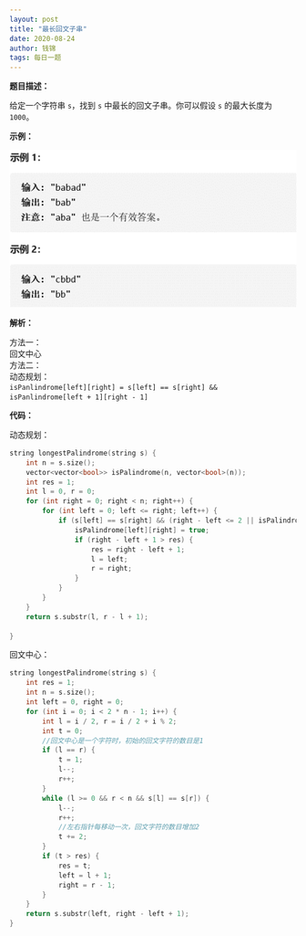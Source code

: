 ```yaml
---
layout: post
title: "最长回文子串"
date: 2020-08-24
author: 钱锦
tags: 每日一题
---
```


**题目描述：**

给定一个字符串 <code>s</code>，找到 <code>s</code> 中最长的回文子串。你可以假设 <code>s</code> 的最大长度为 <code>1000</code>。

**示例：**

![示例](/assets/img/20200824_01.png "示例")

**解析：**

方法一：<br>
回文中心<br>
方法二：<br>
动态规划：<br>
<code>isPanlindrome[left][right] = s[left] == s[right] && isPanlindrome[left + 1][right - 1]</code>

**代码：**

动态规划：
```cpp
string longestPalindrome(string s) {
    int n = s.size();
    vector<vector<bool>> isPalindrome(n, vector<bool>(n));
    int res = 1;
    int l = 0, r = 0;
    for (int right = 0; right < n; right++) {
        for (int left = 0; left <= right; left++) {
            if (s[left] == s[right] && (right - left <= 2 || isPalindrome[left + 1][right - 1])) {
                isPalindrome[left][right] = true;
                if (right - left + 1 > res) {
                    res = right - left + 1;
                    l = left;
                    r = right;
                }
            }
        }
    }
    return s.substr(l, r - l + 1);
    
}
```

回文中心：
```cpp
string longestPalindrome(string s) {
    int res = 1;
    int n = s.size();
    int left = 0, right = 0;
    for (int i = 0; i < 2 * n - 1; i++) {
        int l = i / 2, r = i / 2 + i % 2;
        int t = 0;
        //回文中心是一个字符时，初始的回文字符的数目是1
        if (l == r) {
            t = 1;
            l--;
            r++;
        }
        while (l >= 0 && r < n && s[l] == s[r]) {
            l--;
            r++;
            //左右指针每移动一次，回文字符的数目增加2
            t += 2;
        }
        if (t > res) {
            res = t;
            left = l + 1;
            right = r - 1;
        }
    }
    return s.substr(left, right - left + 1);
}
```
